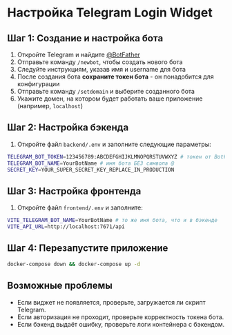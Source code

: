 # Настройка Telegram Login Widget

## Шаг 1: Создание и настройка бота
1. Откройте Telegram и найдите [@BotFather](https://t.me/BotFather)
2. Отправьте команду `/newbot`, чтобы создать нового бота
3. Следуйте инструкциям, указав имя и username для бота
4. После создания бота **сохраните токен бота** - он понадобится для конфигурации
5. Отправьте команду `/setdomain` и выберите созданного бота
6. Укажите домен, на котором будет работать ваше приложение (например, `localhost`)

## Шаг 2: Настройка бэкенда
1. Откройте файл `backend/.env` и заполните следующие параметры:
```bash
TELEGRAM_BOT_TOKEN=123456789:ABCDEFGHIJKLMNOPQRSTUVWXYZ # токен от BotFather
TELEGRAM_BOT_NAME=YourBotName # имя бота БЕЗ символа @
SECRET_KEY=YOUR_SUPER_SECRET_KEY_REPLACE_IN_PRODUCTION
```

## Шаг 3: Настройка фронтенда
1. Откройте файл `frontend/.env` и заполните:
```bash
VITE_TELEGRAM_BOT_NAME=YourBotName # то же имя бота, что и в бэкенде
VITE_API_URL=http://localhost:7671/api
```

## Шаг 4: Перезапустите приложение
```bash
docker-compose down && docker-compose up -d
```

## Возможные проблемы
- Если виджет не появляется, проверьте, загружается ли скрипт Telegram.
- Если авторизация не проходит, проверьте корректность токена бота.
- Если бэкенд выдаёт ошибку, проверьте логи контейнера с бэкендом.
